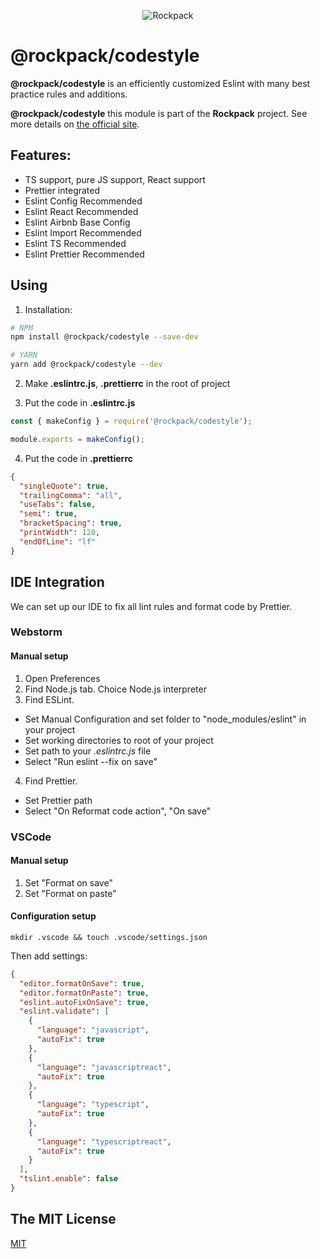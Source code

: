 <p align="center">
  <img alt="Rockpack" src="https://www.natrube.net/rockpack/readme_assets/rockpack_logo_without_text.png">
</p>

# @rockpack/codestyle

**@rockpack/codestyle** is an efficiently customized Eslint with many best practice rules and additions.

**@rockpack/codestyle** this module is part of the **Rockpack** project. See more details on [the official site](https://alexsergey.github.io/rockpack/).

## Features:

- TS support, pure JS support, React support
- Prettier integrated
- Eslint Config Recommended
- Eslint React Recommended
- Eslint Airbnb Base Config
- Eslint Import Recommended
- Eslint TS Recommended
- Eslint Prettier Recommended

## Using

1. Installation:

```sh
# NPM
npm install @rockpack/codestyle --save-dev

# YARN
yarn add @rockpack/codestyle --dev
```

2. Make **.eslintrc.js**, **.prettierrc** in the root of project

3. Put the code in **.eslintrc.js**

```js
const { makeConfig } = require('@rockpack/codestyle');

module.exports = makeConfig();
```

4. Put the code in **.prettierrc**

```json
{
  "singleQuote": true,
  "trailingComma": "all",
  "useTabs": false,
  "semi": true,
  "bracketSpacing": true,
  "printWidth": 120,
  "endOfLine": "lf"
}
```

## IDE Integration

We can set up our IDE to fix all lint rules and format code by Prettier.

### Webstorm

#### Manual setup

1. Open Preferences
2. Find Node.js tab. Choice Node.js interpreter
3. Find ESLint.

- Set Manual Configuration and set folder to "node_modules/eslint" in your project
- Set working directories to root of your project
- Set path to your *.eslintrc.js* file
- Select "Run eslint --fix on save"

4. Find Prettier.

- Set Prettier path
- Select "On Reformat code action", "On save"

### VSCode

#### Manual setup

1. Set "Format on save"
2. Set "Format on paste"

#### Configuration setup

```shell
mkdir .vscode && touch .vscode/settings.json
```

Then add settings:

```json
{
  "editor.formatOnSave": true,
  "editor.formatOnPaste": true,
  "eslint.autoFixOnSave": true,
  "eslint.validate": [
    {
      "language": "javascript",
      "autoFix": true
    },
    {
      "language": "javascriptreact",
      "autoFix": true
    },
    {
      "language": "typescript",
      "autoFix": true
    },
    {
      "language": "typescriptreact",
      "autoFix": true
    }
  ],
  "tslint.enable": false
}
```

## The MIT License

<a href="https://github.com/AlexSergey/rockpack#the-mit-license" target="_blank">MIT</a>
